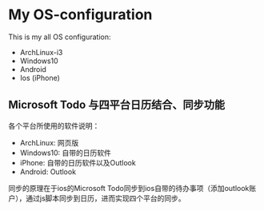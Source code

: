 # My OS-configuration

This is my all OS configuration:

+ ArchLinux-i3
+ Windows10
+ Android
+ Ios (iPhone)

## Microsoft Todo 与四平台日历结合、同步功能

各个平台所使用的软件说明：

+ ArchLinux: 网页版
+ Windows10: 自带的日历软件
+ iPhone: 自带的日历软件以及Outlook
+ Android: Outlook

同步的原理在于ios的Microsoft Todo同步到ios自带的待办事项（添加outlook账户），通过js脚本同步到日历，进而实现四个平台的同步。
